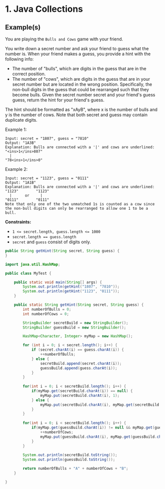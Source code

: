 # 1. Java Collections

## Example(s)

You are playing the `Bulls and Cows` game with your friend.

You write down a secret number and ask your friend to guess what the number is. When your friend makes a guess, you provide a hint with the following info:

- The number of "bulls", which are digits in the guess that are in the correct position.
- The number of "cows", which are digits in the guess that are in your secret number but are located in the wrong position. Specifically, the non-bull digits in the guess that could be rearranged such that they become bulls.
Given the secret number secret and your friend's guess guess, return the hint for your friend's guess.

The hint should be formatted as "xAyB", where x is the number of bulls and y is the number of cows. Note that both secret and guess may contain duplicate digits.

Example 1:

```
Input: secret = "1807", guess = "7810"
Output: "1A3B"
Explanation: Bulls are connected with a '|' and cows are underlined:
"<ins>1</ins>807"
  |
"78<ins>1</ins>0"
```

Example 2:

```
Input: secret = "1123", guess = "0111"
Output: "1A1B"
Explanation: Bulls are connected with a '|' and cows are underlined:
"1123"        "1123"
  |      or     |
"0111"        "0111"
Note that only one of the two unmatched 1s is counted as a cow since the non-bull digits can only be rearranged to allow one 1 to be a bull.
```

**Constraints:**
- `1 <= secret.length, guess.length <= 1000`
- `secret.length == guess.length`
- `secret` and `guess` consist of digits only.

```java
public String getHint(String secret, String guess) {
}
```

```java
import java.util.HashMap;

public class MyTest {

    public static void main(String[] args) {
        System.out.println(getHint("1807", "7810"));
        System.out.println(getHint("1123", "0111"));
    }

    public static String getHint(String secret, String guess) {
        int numberOfBulls = 0;
        int numberOfCows = 0;

        StringBuilder secretBuild = new StringBuilder();
        StringBuilder guessBuild = new StringBuilder();

        HashMap<Character, Integer> myMap = new HashMap();

        for (int i = 0; i < secret.length(); i++) {
            if (secret.charAt(i) == guess.charAt(i)) {
                ++numberOfBulls;
            } else {
                secretBuild.append(secret.charAt(i));
                guessBuild.append(guess.charAt(i));
            }
        }
        
        for(int i = 0; i < secretBuild.length(); i++) {
            if(myMap.get(secretBuild.charAt(i)) == null) {
                myMap.put(secretBuild.charAt(i), 1);
            } else {
                myMap.put(secretBuild.charAt(i), myMap.get(secretBuild.charAt(i)) + 1);
            }
        }
        
        for(int i = 0; i < secretBuild.length(); i++) {
            if(myMap.get(guessBuild.charAt(i)) != null && myMap.get(guessBuild.charAt(i)) > 0) {
                ++numberOfCows;
                myMap.put(guessBuild.charAt(i), myMap.get(guessBuild.charAt(i)) - 1);
            }
        }
        
        System.out.println(secretBuild.toString());
        System.out.println(guessBuild.toString());

        return numberOfBulls + "A" + numberOfCows + "B";
    }

}
```










